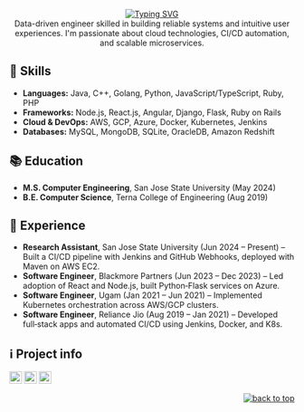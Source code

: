 <a id="top"></a>
<div align="center">
  <a href="https://git.io/typing-svg">
    <img src="https://readme-typing-svg.demolab.com?font=Fira+Code&size=30&pause=1000&color=11d4be&center=true&vCenter=true&width=700&lines=Hi%2C+I'm+Ninad+Dhuri;Software+Engineer+%7C+SJSU+Grad;Welcome+to+my+GitHub!" alt="Typing SVG" />
  </a>
</div>

<div align="center">
  Data-driven engineer skilled in building reliable systems and intuitive user experiences.
  I'm passionate about cloud technologies, CI/CD automation, and scalable microservices.
</div>


## 🚀 Skills
- **Languages:** Java, C++, Golang, Python, JavaScript/TypeScript, Ruby, PHP
- **Frameworks:** Node.js, React.js, Angular, Django, Flask, Ruby on Rails
- **Cloud & DevOps:** AWS, GCP, Azure, Docker, Kubernetes, Jenkins
- **Databases:** MySQL, MongoDB, SQLite, OracleDB, Amazon Redshift

## 📚 Education
- **M.S. Computer Engineering**, San Jose State University (May 2024)
- **B.E. Computer Science**, Terna College of Engineering (Aug 2019)

## 💼 Experience
- **Research Assistant**, San Jose State University (Jun 2024 – Present) – Built a CI/CD pipeline with Jenkins and GitHub Webhooks, deployed with Maven on AWS EC2.
- **Software Engineer**, Blackmore Partners (Jun 2023 – Dec 2023) – Led adoption of React and Node.js, built Python‑Flask services on Azure.
- **Software Engineer**, Ugam (Jan 2021 – Jun 2021) – Implemented Kubernetes orchestration across AWS/GCP clusters.
- **Software Engineer**, Reliance Jio (Aug 2019 – Jan 2021) – Developed full‑stack apps and automated CI/CD using Jenkins, Docker, and K8s.

## ℹ️ Project info
<div>
  <img alt="Repository size" src="https://img.shields.io/github/repo-size/NinadDhuri/NinadDhuri?color=181717&logo=github&style=for-the-badge&logoColor=181717" height="22px">
  <img alt="Last commit" src="https://img.shields.io/github/last-commit/NinadDhuri/NinadDhuri?color=F05032&logo=git&style=for-the-badge" height="22px">
  <a href="https://forthebadge.com"><img src="https://forthebadge.com/images/badges/built-with-love.svg" alt="built with love" height="22px"></a>
</div>

<p align="right"><a href="#top"><img src="https://img.shields.io/static/v1?label&message=back+to+top&color=11d4be&style=flat" alt="back to top" /></a></p>
